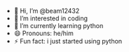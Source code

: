 - 👋 Hi, I’m @beam12432
- 👀 I’m interested in coding
- 🌱 I’m currently learning python  
- 😄 Pronouns: he/him
- ⚡ Fun fact: i just started using python

<!---
beam12432/beam12432 is a ✨ special ✨ repository because its `README.md` (this file) appears on your GitHub profile.
You can click the Preview link to take a look at your changes.
--->
